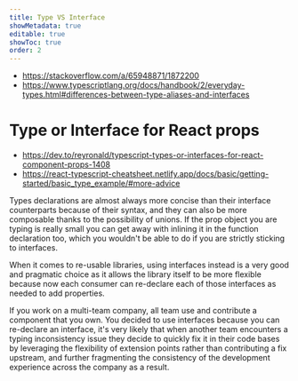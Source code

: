 ```yaml
---
title: Type VS Interface
showMetadata: true
editable: true
showToc: true
order: 2
---
```


- https://stackoverflow.com/a/65948871/1872200
- https://www.typescriptlang.org/docs/handbook/2/everyday-types.html#differences-between-type-aliases-and-interfaces

# Type or Interface for React props
- https://dev.to/reyronald/typescript-types-or-interfaces-for-react-component-props-1408
- https://react-typescript-cheatsheet.netlify.app/docs/basic/getting-started/basic_type_example/#more-advice

Types declarations are almost always more concise than their interface counterparts because of their syntax, and they can also be more composable thanks to the possibility of unions. If the prop object you are typing is really small you can get away with inlining it in the function declaration too, which you wouldn't be able to do if you are strictly sticking to interfaces.

When it comes to re-usable libraries, using interfaces instead is a very good and pragmatic choice as it allows the library itself to be more flexible because now each consumer can re-declare each of those interfaces as needed to add properties.

If you work on a multi-team company, all team use and contribute a component that you own.
You decided to use interfaces because you can re-declare an interface, it's very likely that when another team encounters a typing inconsistency issue they decide to quickly fix it in their code bases by leveraging the flexibility of extension points rather than contributing a fix upstream, and further fragmenting the consistency of the development experience across the company as a result.

